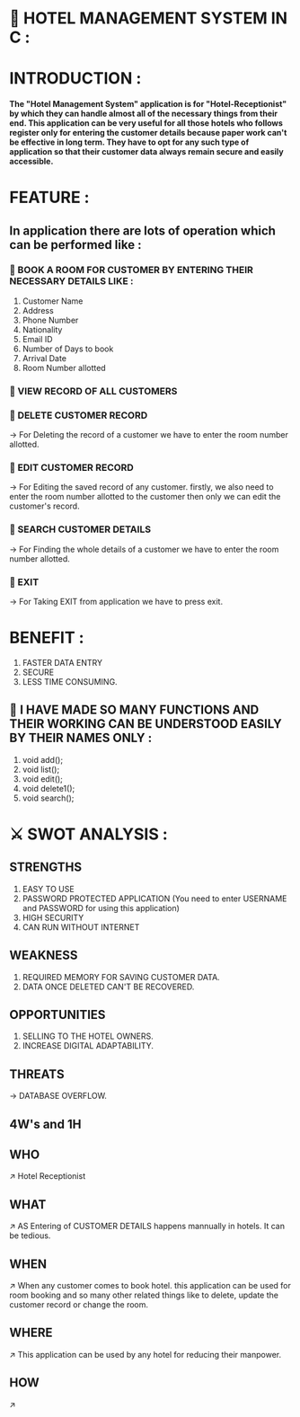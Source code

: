 # 🏨 HOTEL MANAGEMENT SYSTEM IN C :

# INTRODUCTION :
#### The "Hotel Management System" application is for "Hotel-Receptionist" by which they can handle almost all of the necessary things from their end. This application can be very useful for all those hotels who follows register only for entering the customer details because paper work can't be effective in long term. They have to opt for any such type of application so that their customer data always remain secure and easily accessible.


# FEATURE :
## In application there are lots of operation which  can be performed like :

### 💠 BOOK A ROOM FOR CUSTOMER BY ENTERING THEIR NECESSARY DETAILS LIKE :
1. Customer Name
2. Address
3. Phone Number
4. Nationality
5. Email ID
6. Number of Days to book
7. Arrival Date
8. Room Number allotted
### 💠 VIEW RECORD OF ALL CUSTOMERS

### 💠 DELETE CUSTOMER RECORD
-> For Deleting the record of a customer we have to enter the room number allotted. 

### 💠 EDIT CUSTOMER RECORD
-> For Editing the saved record of any customer. firstly, we also need to enter the room number allotted to the customer then only we can edit the customer's record.
 
### 💠 SEARCH CUSTOMER DETAILS
-> For Finding the whole details of a customer we have to enter the room number allotted.

### 💠 EXIT
-> For Taking EXIT from application we have to press exit.

# BENEFIT :
1. FASTER DATA ENTRY
2. SECURE
3. LESS TIME CONSUMING.

## 🔎 I HAVE MADE SO MANY FUNCTIONS AND THEIR WORKING CAN BE UNDERSTOOD EASILY BY THEIR NAMES ONLY :
1. void add(); 
2. void list();
3. void edit(); 
4. void delete1();
5. void search();

# ⚔️ SWOT ANALYSIS :

## STRENGTHS 
1. EASY TO USE
2. PASSWORD PROTECTED APPLICATION (You need to enter USERNAME and PASSWORD for using this application)
3. HIGH SECURITY
4. CAN RUN WITHOUT INTERNET

## WEAKNESS
1. REQUIRED MEMORY FOR SAVING CUSTOMER DATA.
2. DATA ONCE DELETED CAN'T BE RECOVERED.

## OPPORTUNITIES
1. SELLING TO THE HOTEL OWNERS.
2. INCREASE DIGITAL ADAPTABILITY.

## THREATS
 ->  DATABASE OVERFLOW.

## 4W's and 1H
## WHO 
↗️ Hotel Receptionist

## WHAT
↗️ AS Entering of CUSTOMER DETAILS happens mannually in hotels. It can be tedious. 

## WHEN
↗️ When any customer comes to book hotel. this application can be used for room booking and so many other related things like to delete, update the customer record or change the room.

## WHERE
↗️ This application can be used by any hotel for reducing their manpower. 

## HOW
↗️ 
